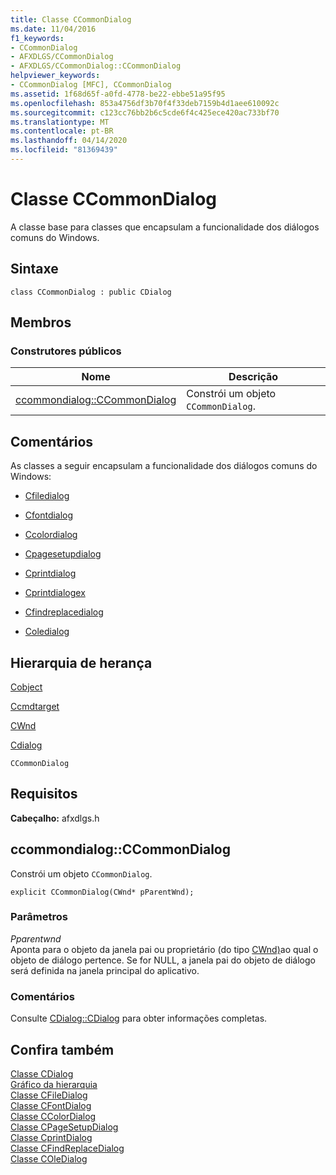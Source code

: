 ```yaml
---
title: Classe CCommonDialog
ms.date: 11/04/2016
f1_keywords:
- CCommonDialog
- AFXDLGS/CCommonDialog
- AFXDLGS/CCommonDialog::CCommonDialog
helpviewer_keywords:
- CCommonDialog [MFC], CCommonDialog
ms.assetid: 1f68d65f-a0fd-4778-be22-ebbe51a95f95
ms.openlocfilehash: 853a4756df3b70f4f33deb7159b4d1aee610092c
ms.sourcegitcommit: c123cc76bb2b6c5cde6f4c425ece420ac733bf70
ms.translationtype: MT
ms.contentlocale: pt-BR
ms.lasthandoff: 04/14/2020
ms.locfileid: "81369439"
---
```

# <a name="ccommondialog-class"></a>Classe CCommonDialog

A classe base para classes que encapsulam a funcionalidade dos diálogos comuns do Windows.

## <a name="syntax"></a>Sintaxe

```
class CCommonDialog : public CDialog
```

## <a name="members"></a>Membros

### <a name="public-constructors"></a>Construtores públicos

|Nome|Descrição|
|----------|-----------------|
|[ccommondialog::CCommonDialog](#ccommondialog)|Constrói um objeto `CCommonDialog`.|

## <a name="remarks"></a>Comentários

As classes a seguir encapsulam a funcionalidade dos diálogos comuns do Windows:

- [Cfiledialog](../../mfc/reference/cfiledialog-class.md)

- [Cfontdialog](../../mfc/reference/cfontdialog-class.md)

- [Ccolordialog](../../mfc/reference/ccolordialog-class.md)

- [Cpagesetupdialog](../../mfc/reference/cpagesetupdialog-class.md)

- [Cprintdialog](../../mfc/reference/cprintdialog-class.md)

- [Cprintdialogex](../../mfc/reference/cprintdialogex-class.md)

- [Cfindreplacedialog](../../mfc/reference/cfindreplacedialog-class.md)

- [Coledialog](../../mfc/reference/coledialog-class.md)

## <a name="inheritance-hierarchy"></a>Hierarquia de herança

[Cobject](../../mfc/reference/cobject-class.md)

[Ccmdtarget](../../mfc/reference/ccmdtarget-class.md)

[CWnd](../../mfc/reference/cwnd-class.md)

[Cdialog](../../mfc/reference/cdialog-class.md)

`CCommonDialog`

## <a name="requirements"></a>Requisitos

**Cabeçalho:** afxdlgs.h

## <a name="ccommondialogccommondialog"></a><a name="ccommondialog"></a>ccommondialog::CCommonDialog

Constrói um objeto `CCommonDialog`.

```
explicit CCommonDialog(CWnd* pParentWnd);
```

### <a name="parameters"></a>Parâmetros

*Pparentwnd*<br/>
Aponta para o objeto da janela pai ou proprietário (do tipo [CWnd)](../../mfc/reference/cwnd-class.md)ao qual o objeto de diálogo pertence. Se for NULL, a janela pai do objeto de diálogo será definida na janela principal do aplicativo.

### <a name="remarks"></a>Comentários

Consulte [CDialog::CDialog](../../mfc/reference/cdialog-class.md#cdialog) para obter informações completas.

## <a name="see-also"></a>Confira também

[Classe CDialog](../../mfc/reference/cdialog-class.md)<br/>
[Gráfico da hierarquia](../../mfc/hierarchy-chart.md)<br/>
[Classe CFileDialog](../../mfc/reference/cfiledialog-class.md)<br/>
[Classe CFontDialog](../../mfc/reference/cfontdialog-class.md)<br/>
[Classe CColorDialog](../../mfc/reference/ccolordialog-class.md)<br/>
[Classe CPageSetupDialog](../../mfc/reference/cpagesetupdialog-class.md)<br/>
[Classe CprintDialog](../../mfc/reference/cprintdialog-class.md)<br/>
[Classe CFindReplaceDialog](../../mfc/reference/cfindreplacedialog-class.md)<br/>
[Classe COleDialog](../../mfc/reference/coledialog-class.md)
